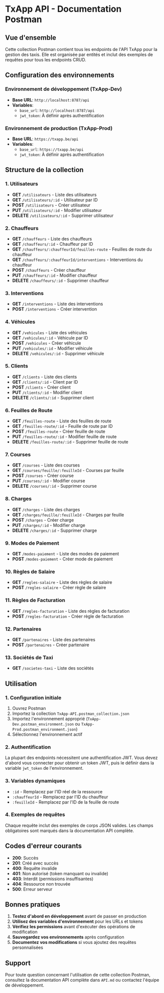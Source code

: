 # TxApp API - Documentation Postman

## Vue d'ensemble

Cette collection Postman contient tous les endpoints de l'API TxApp pour la gestion des taxis. Elle est organisée par entités et inclut des exemples de requêtes pour tous les endpoints CRUD.

## Configuration des environnements

### Environnement de développement (TxApp-Dev)
- **Base URL**: `http://localhost:8787/api`
- **Variables**:
  - `base_url`: `http://localhost:8787/api`
  - `jwt_token`: À définir après authentification

### Environnement de production (TxApp-Prod)
- **Base URL**: `https://txapp.be/api`
- **Variables**:
  - `base_url`: `https://txapp.be/api`
  - `jwt_token`: À définir après authentification

## Structure de la collection

### 1. Utilisateurs
- **GET** `/utilisateurs` - Liste des utilisateurs
- **GET** `/utilisateurs/:id` - Utilisateur par ID
- **POST** `/utilisateurs` - Créer utilisateur
- **PUT** `/utilisateurs/:id` - Modifier utilisateur
- **DELETE** `/utilisateurs/:id` - Supprimer utilisateur

### 2. Chauffeurs
- **GET** `/chauffeurs` - Liste des chauffeurs
- **GET** `/chauffeurs/:id` - Chauffeur par ID
- **GET** `/chauffeurs/:chauffeurId/feuilles-route` - Feuilles de route du chauffeur
- **GET** `/chauffeurs/:chauffeurId/interventions` - Interventions du chauffeur
- **POST** `/chauffeurs` - Créer chauffeur
- **PUT** `/chauffeurs/:id` - Modifier chauffeur
- **DELETE** `/chauffeurs/:id` - Supprimer chauffeur

### 3. Interventions
- **GET** `/interventions` - Liste des interventions
- **POST** `/interventions` - Créer intervention

### 4. Véhicules
- **GET** `/vehicules` - Liste des véhicules
- **GET** `/vehicules/:id` - Véhicule par ID
- **POST** `/vehicules` - Créer véhicule
- **PUT** `/vehicules/:id` - Modifier véhicule
- **DELETE** `/vehicules/:id` - Supprimer véhicule

### 5. Clients
- **GET** `/clients` - Liste des clients
- **GET** `/clients/:id` - Client par ID
- **POST** `/clients` - Créer client
- **PUT** `/clients/:id` - Modifier client
- **DELETE** `/clients/:id` - Supprimer client

### 6. Feuilles de Route
- **GET** `/feuilles-route` - Liste des feuilles de route
- **GET** `/feuilles-route/:id` - Feuille de route par ID
- **POST** `/feuilles-route` - Créer feuille de route
- **PUT** `/feuilles-route/:id` - Modifier feuille de route
- **DELETE** `/feuilles-route/:id` - Supprimer feuille de route

### 7. Courses
- **GET** `/courses` - Liste des courses
- **GET** `/courses/feuille/:feuilleId` - Courses par feuille
- **POST** `/courses` - Créer course
- **PUT** `/courses/:id` - Modifier course
- **DELETE** `/courses/:id` - Supprimer course

### 8. Charges
- **GET** `/charges` - Liste des charges
- **GET** `/charges/feuille/:feuilleId` - Charges par feuille
- **POST** `/charges` - Créer charge
- **PUT** `/charges/:id` - Modifier charge
- **DELETE** `/charges/:id` - Supprimer charge

### 9. Modes de Paiement
- **GET** `/modes-paiement` - Liste des modes de paiement
- **POST** `/modes-paiement` - Créer mode de paiement

### 10. Règles de Salaire
- **GET** `/regles-salaire` - Liste des règles de salaire
- **POST** `/regles-salaire` - Créer règle de salaire

### 11. Règles de Facturation
- **GET** `/regles-facturation` - Liste des règles de facturation
- **POST** `/regles-facturation` - Créer règle de facturation

### 12. Partenaires
- **GET** `/partenaires` - Liste des partenaires
- **POST** `/partenaires` - Créer partenaire

### 13. Sociétés de Taxi
- **GET** `/societes-taxi` - Liste des sociétés

## Utilisation

### 1. Configuration initiale
1. Ouvrez Postman
2. Importez la collection `TxApp-API.postman_collection.json`
3. Importez l'environnement approprié (`TxApp-Dev.postman_environment.json` ou `TxApp-Prod.postman_environment.json`)
4. Sélectionnez l'environnement actif

### 2. Authentification
La plupart des endpoints nécessitent une authentification JWT. Vous devez d'abord vous connecter pour obtenir un token JWT, puis le définir dans la variable `jwt_token` de l'environnement.

### 3. Variables dynamiques
- `:id` - Remplacez par l'ID réel de la ressource
- `:chauffeurId` - Remplacez par l'ID du chauffeur
- `:feuilleId` - Remplacez par l'ID de la feuille de route

### 4. Exemples de requêtes
Chaque requête inclut des exemples de corps JSON valides. Les champs obligatoires sont marqués dans la documentation API complète.

## Codes d'erreur courants

- **200**: Succès
- **201**: Créé avec succès
- **400**: Requête invalide
- **401**: Non autorisé (token manquant ou invalide)
- **403**: Interdit (permissions insuffisantes)
- **404**: Ressource non trouvée
- **500**: Erreur serveur

## Bonnes pratiques

1. **Testez d'abord en développement** avant de passer en production
2. **Utilisez des variables d'environnement** pour les URLs et tokens
3. **Vérifiez les permissions** avant d'exécuter des opérations de modification
4. **Sauvegardez vos environnements** après configuration
5. **Documentez vos modifications** si vous ajoutez des requêtes personnalisées

## Support

Pour toute question concernant l'utilisation de cette collection Postman, consultez la documentation API complète dans `API.md` ou contactez l'équipe de développement.